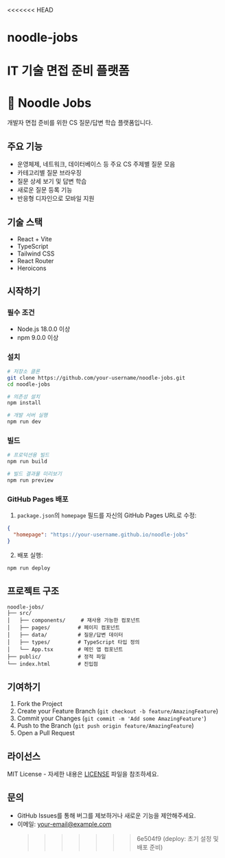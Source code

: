 <<<<<<< HEAD

# noodle-jobs

# IT 기술 면접 준비 플랫폼

# 🍜 Noodle Jobs

개발자 면접 준비를 위한 CS 질문/답변 학습 플랫폼입니다.

## 주요 기능

- 운영체제, 네트워크, 데이터베이스 등 주요 CS 주제별 질문 모음
- 카테고리별 질문 브라우징
- 질문 상세 보기 및 답변 학습
- 새로운 질문 등록 기능
- 반응형 디자인으로 모바일 지원

## 기술 스택

- React + Vite
- TypeScript
- Tailwind CSS
- React Router
- Heroicons

## 시작하기

### 필수 조건

- Node.js 18.0.0 이상
- npm 9.0.0 이상

### 설치

```bash
# 저장소 클론
git clone https://github.com/your-username/noodle-jobs.git
cd noodle-jobs

# 의존성 설치
npm install

# 개발 서버 실행
npm run dev
```

### 빌드

```bash
# 프로덕션용 빌드
npm run build

# 빌드 결과물 미리보기
npm run preview
```

### GitHub Pages 배포

1. `package.json`의 `homepage` 필드를 자신의 GitHub Pages URL로 수정:

```json
{
  "homepage": "https://your-username.github.io/noodle-jobs"
}
```

2. 배포 실행:

```bash
npm run deploy
```

## 프로젝트 구조

```
noodle-jobs/
├── src/
│   ├── components/     # 재사용 가능한 컴포넌트
│   ├── pages/         # 페이지 컴포넌트
│   ├── data/          # 질문/답변 데이터
│   ├── types/         # TypeScript 타입 정의
│   └── App.tsx        # 메인 앱 컴포넌트
├── public/            # 정적 파일
└── index.html         # 진입점
```

## 기여하기

1. Fork the Project
2. Create your Feature Branch (`git checkout -b feature/AmazingFeature`)
3. Commit your Changes (`git commit -m 'Add some AmazingFeature'`)
4. Push to the Branch (`git push origin feature/AmazingFeature`)
5. Open a Pull Request

## 라이선스

MIT License - 자세한 내용은 [LICENSE](LICENSE) 파일을 참조하세요.

## 문의

- GitHub Issues를 통해 버그를 제보하거나 새로운 기능을 제안해주세요.
- 이메일: your-email@example.com
  > > > > > > > 6e504f9 (deploy: 초기 설정 및 배포 준비)
